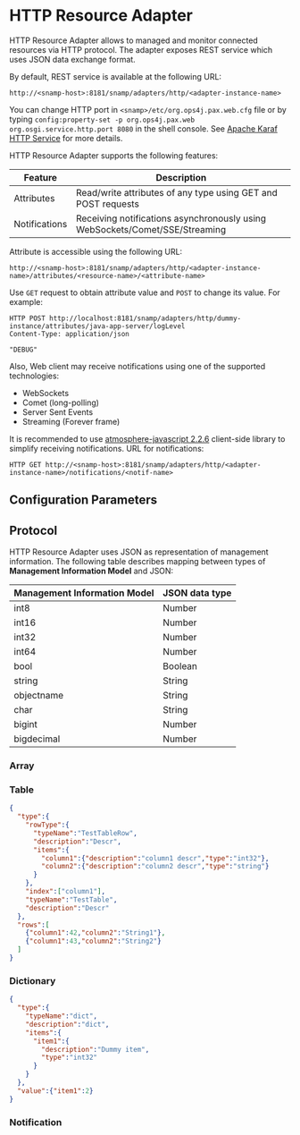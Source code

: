 HTTP Resource Adapter
====

HTTP Resource Adapter allows to managed and monitor connected resources via HTTP protocol. The adapter exposes REST service which uses JSON data exchange format.

By default, REST service is available at the following URL:
```
http://<snamp-host>:8181/snamp/adapters/http/<adapter-instance-name>
```

You can change HTTP port in `<snamp>/etc/org.ops4j.pax.web.cfg` file or by typing `config:property-set -p org.ops4j.pax.web org.osgi.service.http.port 8080` in the shell console. See [Apache Karaf HTTP Service](http://karaf.apache.org/manual/latest/users-guide/http.html) for more details.

HTTP Resource Adapter supports the following features:

Feature | Description
---- | ----
Attributes | Read/write attributes of any type using GET and POST requests
Notifications | Receiving notifications asynchronously using WebSockets/Comet/SSE/Streaming

Attribute is accessible using the following URL:
```
http://<snamp-host>:8181/snamp/adapters/http/<adapter-instance-name>/attributes/<resource-name>/<attribute-name>
```

Use `GET` request to obtain attribute value and `POST` to change its value. For example:
```
HTTP POST http://localhost:8181/snamp/adapters/http/dummy-instance/attributes/java-app-server/logLevel
Content-Type: application/json

"DEBUG"
```

Also, Web client may receive notifications using one of the supported technologies:
* WebSockets
* Comet (long-polling)
* Server Sent Events
* Streaming (Forever frame)

It is recommended to use [atmosphere-javascript 2.2.6](https://github.com/Atmosphere/atmosphere-javascript) client-side library to simplify receiving notifications. URL for notifications:
```
HTTP GET http://<snamp-host>:8181/snamp/adapters/http/<adapter-instance-name>/notifications/<notif-name>
```

## Configuration Parameters

## Protocol
HTTP Resource Adapter uses JSON as representation of management information. The following table describes mapping between types of **Management Information Model** and JSON:

Management Information Model | JSON data type
---- | ----
int8 | Number
int16 | Number
int32 | Number
int64 | Number
bool | Boolean
string | String
objectname | String
char | String
bigint | Number
bigdecimal | Number

### Array

### Table
```json
{
  "type":{
    "rowType":{
      "typeName":"TestTableRow",
      "description":"Descr",
      "items":{
        "column1":{"description":"column1 descr","type":"int32"},
        "column2":{"description":"column2 descr","type":"string"}
      }
    },
    "index":["column1"],
    "typeName":"TestTable",
    "description":"Descr"
  },
  "rows":[
    {"column1":42,"column2":"String1"},
    {"column1":43,"column2":"String2"}
  ]
}
```

### Dictionary
```json
{
  "type":{
    "typeName":"dict",
    "description":"dict",
    "items":{
      "item1":{
        "description":"Dummy item",
        "type":"int32"
      }
    }
  },
  "value":{"item1":2}
}
```

### Notification
